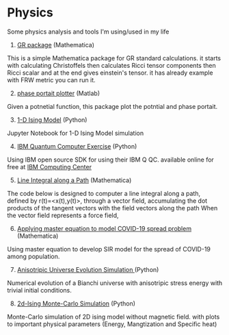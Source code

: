 # Physics
Some physics analysis and tools I'm using/used in my life

1.  [GR package](https://github.com/MohamedElashri/Physics/blob/master/GR.nb) (Mathematica)

This is a simple Mathematica package for GR standard calculations. it starts with calculating Christoffels then calculates Ricci tensor components then Ricci scalar and at the end gives einstein's tensor. 
it has already example with FRW metric you can run it.

2.  [phase portait plotter](https://github.com/MohamedElashri/Physics/blob/master/phase%20portait.m) (Matlab)

Given a potnetial function, this package plot the potntial and phase portait. 

3.  [1-D Ising Model](https://github.com/MohamedElashri/Physics/blob/master/Ising%20model.ipynb) (Python)

Jupyter Notebook for 1-D Ising Model simulation


4. [IBM Quantum Computer Exercise](https://github.com/MohamedElashri/Physics/blob/master/IBM%20Quantum%20Computer%20exercise.ipynb) (Python)

Using IBM open source SDK for using their IBM Q QC. available online for free at [IBM Computing Center](https://quantum-computing.ibm.com/)

5. [Line Integral along a Path](https://github.com/MohamedElashri/Physics/blob/master/Line%20Integral.nb) (Mathematica)

The code below is designed to computer a line integral along a path, defined by r(t)=<x(t),y(t)>, through a vector field, accumulating the dot products of the tangent vectors with the field vectors along the path When the vector field represents a force field, 

6. [Applying master equation to model COVID-19 spread problem](https://github.com/MohamedElashri/Physics/blob/master/SIR%20Model.nb) (Mathematica)

Using master equation to develop SIR model for the spread of COVID-19 among population. 

7. [Anisotripic Universe Evolution Simulation  ](https://github.com/MohamedElashri/Physics/blob/master/GR.py) (Python)

Numerical evolution of a Bianchi  universe with anisotripic stress energy with trivial initial conditions.

8. [2d-Ising Monte-Carlo Simulation](https://github.com/MohamedElashri/Physics/blob/master/2d_ising.py) (Python)

Monte-Carlo simulation of 2D ising model without magnetic field. with plots to important physical parameters (Energy, Mangtization and Specific heat)

